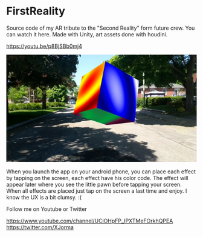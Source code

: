 # FirstReality

Source code of my AR tribute to the "Second Reality" form future crew. You can watch it here. Made with Unity, art assets done with houdini.

https://youtu.be/p8BjSBb0mj4

![Plasma Cube](/Doc/Pictures/FirstReality.jpg)

When you launch the app on your android phone, you can place each effect by tapping on the screen, each effect have his color code. The effect will appear later where you see the little pawn before tapping your screen. When all effects are placed just tap on the screen a last time and enjoy.
I know the UX is a bit clumsy. :(

Follow me on Youtube or Twitter

https://www.youtube.com/channel/UCiOHpFP_IPXTMeFOrkhQPEA
https://twitter.com/XJorma





